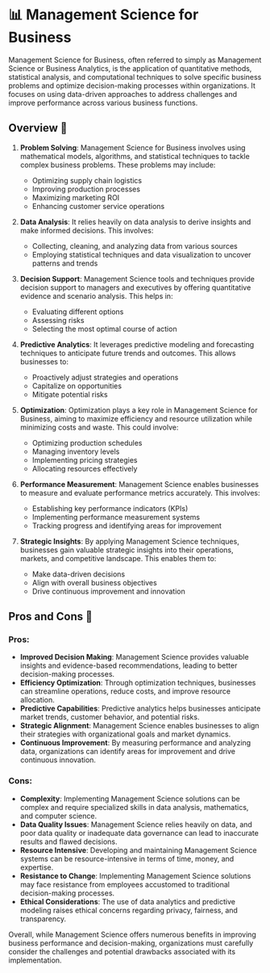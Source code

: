 # 📊 Management Science for Business

Management Science for Business, often referred to simply as Management Science or Business Analytics, is the application of quantitative methods, statistical analysis, and computational techniques to solve specific business problems and optimize decision-making processes within organizations. It focuses on using data-driven approaches to address challenges and improve performance across various business functions.

## Overview 🚀

1. **Problem Solving**: Management Science for Business involves using mathematical models, algorithms, and statistical techniques to tackle complex business problems. These problems may include:
   - Optimizing supply chain logistics
   - Improving production processes
   - Maximizing marketing ROI
   - Enhancing customer service operations

2. **Data Analysis**: It relies heavily on data analysis to derive insights and make informed decisions. This involves:
   - Collecting, cleaning, and analyzing data from various sources
   - Employing statistical techniques and data visualization to uncover patterns and trends

3. **Decision Support**: Management Science tools and techniques provide decision support to managers and executives by offering quantitative evidence and scenario analysis. This helps in:
   - Evaluating different options
   - Assessing risks
   - Selecting the most optimal course of action

4. **Predictive Analytics**: It leverages predictive modeling and forecasting techniques to anticipate future trends and outcomes. This allows businesses to:
   - Proactively adjust strategies and operations
   - Capitalize on opportunities
   - Mitigate potential risks

5. **Optimization**: Optimization plays a key role in Management Science for Business, aiming to maximize efficiency and resource utilization while minimizing costs and waste. This could involve:
   - Optimizing production schedules
   - Managing inventory levels
   - Implementing pricing strategies
   - Allocating resources effectively

6. **Performance Measurement**: Management Science enables businesses to measure and evaluate performance metrics accurately. This involves:
   - Establishing key performance indicators (KPIs)
   - Implementing performance measurement systems
   - Tracking progress and identifying areas for improvement

7. **Strategic Insights**: By applying Management Science techniques, businesses gain valuable strategic insights into their operations, markets, and competitive landscape. This enables them to:
   - Make data-driven decisions
   - Align with overall business objectives
   - Drive continuous improvement and innovation

## Pros and Cons 🎯

### Pros:

- **Improved Decision Making**: Management Science provides valuable insights and evidence-based recommendations, leading to better decision-making processes.
- **Efficiency Optimization**: Through optimization techniques, businesses can streamline operations, reduce costs, and improve resource allocation.
- **Predictive Capabilities**: Predictive analytics helps businesses anticipate market trends, customer behavior, and potential risks.
- **Strategic Alignment**: Management Science enables businesses to align their strategies with organizational goals and market dynamics.
- **Continuous Improvement**: By measuring performance and analyzing data, organizations can identify areas for improvement and drive continuous innovation.

### Cons:

- **Complexity**: Implementing Management Science solutions can be complex and require specialized skills in data analysis, mathematics, and computer science.
- **Data Quality Issues**: Management Science relies heavily on data, and poor data quality or inadequate data governance can lead to inaccurate results and flawed decisions.
- **Resource Intensive**: Developing and maintaining Management Science systems can be resource-intensive in terms of time, money, and expertise.
- **Resistance to Change**: Implementing Management Science solutions may face resistance from employees accustomed to traditional decision-making processes.
- **Ethical Considerations**: The use of data analytics and predictive modeling raises ethical concerns regarding privacy, fairness, and transparency.

Overall, while Management Science offers numerous benefits in improving business performance and decision-making, organizations must carefully consider the challenges and potential drawbacks associated with its implementation.
